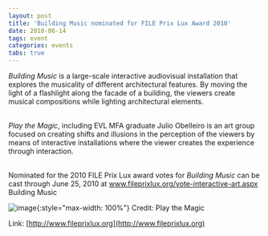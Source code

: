 ```yaml
---
layout: post
title: 'Building Music nominated for FILE Prix Lux Award 2010'
date: 2010-06-14
tags: event
categories: events
tabs: true
---
```


<em>Building Music</em> is a large-scale interactive audiovisual installation that explores the musicality of different architectural features. By moving the light of a flashlight along the facade of a building, the viewers create musical compositions while lighting architectural elements.<br><br>

<em>Play the Magic</em>, including EVL MFA graduate Julio Obelleiro is an art group focused on creating shifts and illusions in the perception of the viewers by means of interactive installations where the viewer creates the experience through interaction.<br><br>

Nominated for the 2010 FILE Prix Lux award votes for <em>Building Music</em> can be cast through June 25, 2010 at <a href="http://www.fileprixlux.org/vote-interactive-art.aspx">www.fileprixlux.org/vote-interactive-art.aspx</a>
Building Music

![image](https://www.evl.uic.edu/output/originals/buidlingmusic_file.jpg-srcw.jpg){:style="max-width: 100%"}
Credit: Play the Magic


Link: [http://www.fileprixlux.org](http://www.fileprixlux.org)
